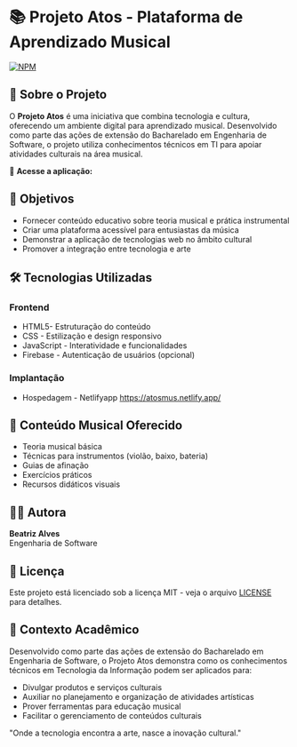 # 📚 Projeto Atos - Plataforma de Aprendizado Musical

[![NPM](https://img.shields.io/npm/l/react)](https://github.com/bea3853/Projeto-Atos/blob/master/LICENSE)

## 🌟 Sobre o Projeto

O **Projeto Atos** é uma iniciativa que combina tecnologia e cultura, oferecendo um ambiente digital para aprendizado musical. Desenvolvido como parte das ações de extensão do Bacharelado em Engenharia de Software, o projeto utiliza conhecimentos técnicos em TI para apoiar atividades culturais na área musical.

🔗 **Acesse a aplicação:** 

## 🎯 Objetivos

- Fornecer conteúdo educativo sobre teoria musical e prática instrumental
- Criar uma plataforma acessível para entusiastas da música
- Demonstrar a aplicação de tecnologias web no âmbito cultural
- Promover a integração entre tecnologia e arte

## 🛠 Tecnologias Utilizadas

### Frontend
- HTML5- Estruturação do conteúdo
- CSS - Estilização e design responsivo
- JavaScript - Interatividade e funcionalidades
- Firebase - Autenticação de usuários (opcional)


### Implantação
- Hospedagem - Netlifyapp
  https://atosmus.netlify.app/
  
## 🎼 Conteúdo Musical Oferecido
- Teoria musical básica
- Técnicas para instrumentos (violão, baixo, bateria)
- Guias de afinação
- Exercícios práticos
- Recursos didáticos visuais

## 👩‍💻 Autora

**Beatriz Alves**  
Engenharia de Software 

## 📄 Licença

Este projeto está licenciado sob a licença MIT - veja o arquivo [LICENSE](https://github.com/bea3853/Projeto-Atos/blob/master/LICENSE) para detalhes.

## 🌱 Contexto Acadêmico

Desenvolvido como parte das ações de extensão do Bacharelado em Engenharia de Software, o Projeto Atos demonstra como os conhecimentos técnicos em Tecnologia da Informação podem ser aplicados para:
- Divulgar produtos e serviços culturais
- Auxiliar no planejamento e organização de atividades artísticas
- Prover ferramentas para educação musical
- Facilitar o gerenciamento de conteúdos culturais

"Onde a tecnologia encontra a arte, nasce a inovação cultural."
